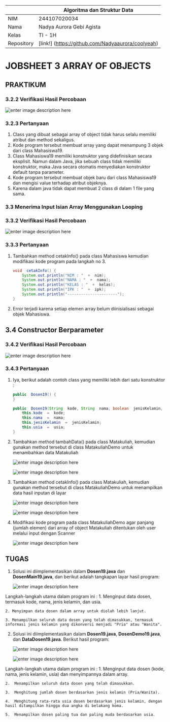|  | Algoritma dan Struktur Data |
|--|--|
|NIM  | 244107020034  |
|Nama | Nadya Aurora Gebi Agista |
|Kelas | TI - 1H |
|Repository| [link!] (https://github.com/Nadyaaurora/coolyeah)

# JOBSHEET 3 ARRAY OF OBJECTS

## PRAKTIKUM
### 3.2.2 Verifikasi Hasil Percobaan

![enter image description here](https://i.ibb.co.com/q3Gshwhm/Screenshot-2025-02-27-101713.png)

### 3.2.3 Pertanyaan
1. Class yang dibuat sebagai array of object tidak harus selalu memiliki atribut dan method sekaligus.
2. Kode program tersebut membuat array yang dapat menampung 3 objek dari class Mahasiswa19. 
3. Class Mahasiswa19 memiliki konstruktor yang didefinisikan secara eksplisit. Namun dalam Java, jika sebuah class tidak memiliki konstruktor, maka Java secara otomatis menyediakan konstruktor default tanpa parameter. 
4. Kode program tersebut membuat objek baru dari class Mahasiswa19 dan mengisi value terhadap atribut objeknya.
5. Karena dalam java tidak dapat membuat 2 class di dalam 1 file yang sama.

### 3.3 Menerima Input Isian Array Menggunakan Looping
### 3.3.2 Verifikasi Hasil Percobaan

![enter image description here](https://i.ibb.co.com/vxCnLwnP/Screenshot-2025-02-27-104819.png)

### 3.3.3 Pertanyaan
1.  Tambahkan method cetakInfo() pada class Mahasiswa kemudian modifikasi kode program pada langkah no 3.
    ``` java
    void  cetakInfo() {
        System.out.println("NIM : "  +  nim);
        System.out.println("NAMA : "  +  nama);
        System.out.println("KELAS : "  +  kelas);
        System.out.println("IPK : "  +  ipk);
        System.out.println("----------------------");
    }
    ```
2. Error terjadi karena setiap elemen array belum diinisialisasi sebagai objek Mahasiswa.

## 3.4 Constructor Berparameter
### 3.4.2 Verifikasi Hasil Percobaan

![enter image description here](https://i.postimg.cc/hvpcwV9v/Screenshot-2025-03-06-204354.png)

### 3.4.3 Pertanyaan
1. Iya, berikut adalah contoh class yang memiliki lebih dari satu konstruktor :
	```java
	public  Dosen19() { 
	}

	public  Dosen19(String  kode, String  nama, boolean  jenisKelamin, int  usia) {
		this.kode  =  kode;
		this.nama  =  nama;
		this.jenisKelamin  =  jenisKelamin;
		this.usia  =  usia;
	}
	```
2. Tambahkan method tambahData() pada class Matakuliah, kemudian gunakan method tersebut di class MatakuliahDemo untuk menambahkan data Matakuliah

    ![enter image description here](https://i.postimg.cc/2ShGdYhc/Screenshot-2025-03-06-222653.png)


    ![enter image description here](https://i.postimg.cc/L6M3H7rj/Screenshot-2025-03-06-223026.png)


3. Tambahkan method cetakInfo() pada class Matakuliah, kemudian gunakan method tersebut di class MatakuliahDemo untuk menampilkan data hasil inputan di layar

    ![enter image description here](https://i.postimg.cc/CLQMCTSq/Screenshot-2025-03-06-223505.png)

    ![enter image description here](https://i.postimg.cc/pdN27f9V/Screenshot-2025-03-06-223516.png)

4. Modifikasi kode program pada class MatakuliahDemo agar panjang (jumlah elemen) dari array of object Matakuliah ditentukan oleh user melalui input dengan Scanner

    ![enter image description here](https://i.postimg.cc/3Js5JK3n/Screenshot-2025-03-06-224024.png)

## TUGAS
1.  Solusi ini diimplementasikan dalam **Dosen19.java** dan **DosenMain19.java**, dan berikut adalah tangkapan layar hasil program:

    ![enter image description here](https://i.postimg.cc/6QWLxv4R/Screenshot-2025-03-06-213744.png)

Langkah-langkah utama dalam program ini :
	1. Menginput data dosen, termasuk kode, nama, jenis kelamin, dan usia.

	2. Menyimpan data dosen dalam array untuk diolah lebih lanjut.

	3. Menampilkan seluruh data dosen yang telah dimasukkan, termasuk informasi jenis kelamin yang dikonversi menjadi "Pria" atau "Wanita".

2. Solusi ini diimplementasikan dalam **Dosen19.java**, **DosenDemo19.java**, dan **DataDosen19.java**. Berikut hasil program:

    ![enter image description here](https://i.postimg.cc/T1sLFyMV/Screenshot-2025-03-06-220704.png)

    ![enter image description here](https://i.postimg.cc/4ypyLWPg/Screenshot-2025-03-06-220713.png)

Langkah-langkah utama dalam program ini :
	1.  Menginput data dosen (kode, nama, jenis kelamin, usia) dan menyimpannya dalam array.

	2.  Menampilkan seluruh data dosen yang telah dimasukkan.

	3.  Menghitung jumlah dosen berdasarkan jenis kelamin (Pria/Wanita).

	4.  Menghitung rata-rata usia dosen berdasarkan jenis kelamin, dengan hasil ditampilkan hingga dua angka di belakang koma.

	5.  Menampilkan dosen paling tua dan paling muda berdasarkan usia.
